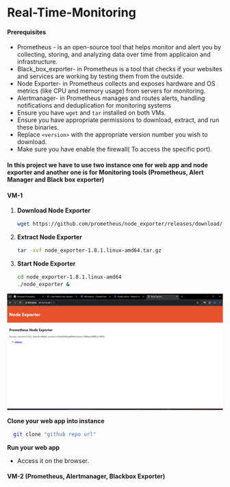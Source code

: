 # Real-Time-Monitoring

#### Prerequisites

- Prometheus - is an open-source tool that helps monitor and alert you by collecting, storing, and analyzing data over time from applicaion and infrastructure.
- Black_box_exporter- in Prometheus is a tool that checks if your websites and services are working by testing them from the outside.
- Node Exporter- in Prometheus collects and exposes hardware and OS metrics (like CPU and memory usage) from servers for monitoring.
- Alertmanager-  in Prometheus manages and routes alerts, handling notifications and deduplication for monitoring systems
- Ensure you have `wget` and `tar` installed on both VMs.
- Ensure you have appropriate permissions to download, extract, and run these binaries.
- Replace `<version>` with the appropriate version number you wish to download.
- Make sure you have enable the firewall( To access the specific port).


#### In this project we have to use two instance one for web app and node exporter and another one is for Monitoring tools (Prometheus, Alert Manager and Black box exporter)

#### VM-1 

1. **Download Node Exporter**
   ```bash
   wget https://github.com/prometheus/node_exporter/releases/download/v1.8.1/node_exporter-1.8.1.linux-amd64.tar.gz
   ```

2. **Extract Node Exporter**
   ```bash
   tar -xvf node_exporter-1.8.1.linux-amd64.tar.gz
   ```

3. **Start Node Exporter**
   ```bash
   cd node_exporter-1.8.1.linux-amd64
   ./node_exporter &
   ```
![Node Exporter](images/nodeexporter.png)

**Clone your web app into instance**

```bash
  git clone "github repo url"
  ```
**Run your web app**
- Access it on the browser.


#### VM-2 (Prometheus, Alertmanager, Blackbox Exporter)



  

